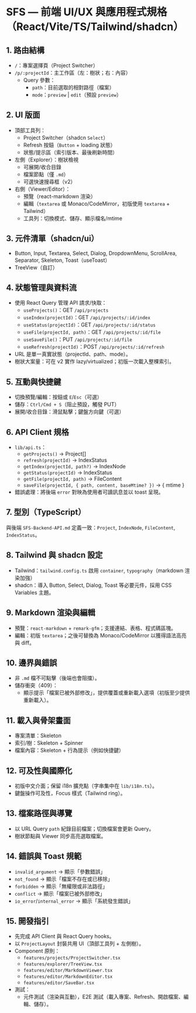 # SFS — 前端 UI/UX 與應用程式規格（React/Vite/TS/Tailwind/shadcn）

## 1. 路由結構
- `/`：專案選擇頁（Project Switcher）
- `/p/:projectId`：主工作區（左：樹狀；右：內容）
  - Query 參數：
    - `path`：目前選取的相對路徑（檔案）
    - `mode`：`preview` | `edit`（預設 `preview`）

## 2. UI 版面
- 頂部工具列：
  - Project Switcher（shadcn `Select`）
  - Refresh 按鈕（`Button` + loading 狀態）
  - 狀態/提示區（索引版本、最後刷新時間）
- 左側（Explorer）：樹狀檢視
  - 可展開/收合目錄
  - 檔案節點（僅 `.md`）
  - 可選快速搜尋框（v2）
- 右側（Viewer/Editor）：
  - 預覽（react-markdown 渲染）
  - 編輯（`textarea` 或 Monaco/CodeMirror，初版使用 `textarea` + Tailwind）
  - 工具列：切換模式、儲存、顯示檔名/mtime

## 3. 元件清單（shadcn/ui）
- Button, Input, Textarea, Select, Dialog, DropdownMenu, ScrollArea, Separator, Skeleton, Toast（useToast）
- TreeView（自訂）

## 4. 狀態管理與資料流
- 使用 React Query 管理 API 請求/快取：
  - `useProjects()`：GET `/api/projects`
  - `useIndex(projectId)`：GET `/api/projects/:id/index`
  - `useStatus(projectId)`：GET `/api/projects/:id/status`
  - `useFile(projectId, path)`：GET `/api/projects/:id/file`
  - `useSaveFile()`：PUT `/api/projects/:id/file`
  - `useRefresh(projectId)`：POST `/api/projects/:id/refresh`
- URL 是單一真實狀態（projectId、path、mode）。
- 樹狀大案量：可在 v2 實作 lazy/virtualized；初版一次載入整棵索引。

## 5. 互動與快捷鍵
- 切換預覽/編輯：按鈕或 `E`/`Esc`（可選）
- 儲存：`Ctrl/Cmd + S`（阻止預設，觸發 PUT）
- 展開/收合目錄：滑鼠點擊；鍵盤方向鍵（可選）

## 6. API Client 規格
- `lib/api.ts`：
  - `getProjects()` → Project[]
  - `refresh(projectId)` → IndexStatus
  - `getIndex(projectId, path?)` → IndexNode
  - `getStatus(projectId)` → IndexStatus
  - `getFile(projectId, path)` → FileContent
  - `saveFile(projectId, { path, content, baseMtime? })` → { mtime }
- 錯誤處理：將後端 `error` 對映為使用者可讀訊息並以 toast 呈現。

## 7. 型別（TypeScript）
與後端 `SFS-Backend-API.md` 定義一致：`Project`, `IndexNode`, `FileContent`, `IndexStatus`。

## 8. Tailwind 與 shadcn 設定
- Tailwind：`tailwind.config.ts` 啟用 `container`, `typography`（markdown 渲染加強）
- shadcn：導入 Button, Select, Dialog, Toast 等必要元件，採用 CSS Variables 主題。

## 9. Markdown 渲染與編輯
- 預覽：`react-markdown` + `remark-gfm`；支援連結、表格、程式碼區塊。
- 編輯：初版 `textarea`；之後可替換為 Monaco/CodeMirror 以獲得語法高亮與 diff。

## 10. 邊界與錯誤
- 非 `.md` 檔不可點擊（後端也會阻擋）。
- 儲存衝突（409）：
  - 顯示提示「檔案已被外部修改」，提供覆蓋或重新載入選項（初版至少提供重新載入）。

## 11. 載入與骨架畫面
- 專案清單：Skeleton
- 索引/樹：Skeleton + Spinner
- 檔案內容：Skeleton + 行為提示（例如快捷鍵）

## 12. 可及性與國際化
- 初版中文介面；保留 i18n 擴充點（字串集中在 `lib/i18n.ts`）。
- 鍵盤操作可及性，Focus 樣式（Tailwind ring）。

## 13. 檔案路徑與導覽
- 以 URL Query `path` 紀錄目前檔案；切換檔案會更新 Query。
- 樹狀節點與 Viewer 同步高亮選取檔案。

## 14. 錯誤與 Toast 規範
- `invalid_argument` → 顯示「參數錯誤」
- `not_found` → 顯示「檔案不存在或已移除」
- `forbidden` → 顯示「無權限或非法路徑」
- `conflict` → 顯示「檔案已被外部修改」
- `io_error`/`internal_error` → 顯示「系統發生錯誤」

## 15. 開發指引
- 先完成 API Client 與 React Query hooks。
- 以 `ProjectLayout` 封裝共用 UI（頂部工具列 + 左側樹）。
- Component 原則：
  - `features/projects/ProjectSwitcher.tsx`
  - `features/explorer/TreeView.tsx`
  - `features/editor/MarkdownViewer.tsx`
  - `features/editor/MarkdownEditor.tsx`
  - `features/editor/SaveBar.tsx`
- 測試：
  - 元件測試（渲染與互動），E2E 測試（載入專案、Refresh、開啟檔案、編輯、儲存）。
